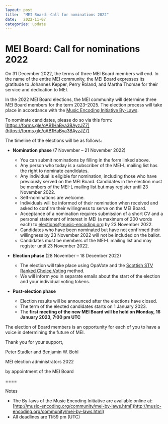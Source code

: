 ```yaml
---
layout: post
title:  "MEI Board: Call for nominations 2022"
date:   2022-11-07
categories: update
---
```

# MEI Board: Call for nominations 2022

On 31 December 2022, the terms of three MEI Board members will end. In the name of the entire MEI community, the MEI Board expresses its gratitude to Johannes Kepper, Perry Roland, and Martha Thomae for their service and dedication to MEI.

In the 2022 MEI Board elections, the MEI community will determine three MEI Board members for the term 2023–2025. The election process will take place in accordance with the [Music Encoding Initiative By-Laws](http://music-encoding.org/community/mei-by-laws.html).

To nominate candidates, please do so via this form:
[https://forms.gle/oAB1HaBya3BAyzJZ7](https://forms.gle/oAB1HaBya3BAyzJZ7)

The timeline of the elections will be as follows:

- **Nomination phase** (7 November – 21 November 2022)
  - You can submit nominations by filling in the form linked above.
  - Any person who today is a subscriber of the MEI-L mailing list has the right to nominate candidates.
  - Any individual is eligible for nomination, including those who have previously served on the MEI Board. Candidates in the election must be members of the MEI-L mailing list but may register until 23 November 2022.
  - Self-nominations are welcome.
  - Individuals will be informed of their nomination when received and asked to confirm their willingness to serve on the MEI Board.
  - Acceptance of a nomination requires submission of a short CV and a personal statement of interest in MEI (a maximum of 200 words each) to elections@music-encoding.org by 23 November 2022.
  - Candidates who have been nominated but have not confirmed their willingness by 23 November 2022 will not be included on the ballot.
  - Candidates must be members of the MEI-L mailing list and may register until 23 November 2022.

- **Election phase** (28 November – 18 December 2022)
  - The election will take place using OpaVote and the [Scottish STV Ranked Choice Voting](https://www.opavote.com/methods/single-transferable-vote#scottish-stv) method.
  - We will inform you in separate emails about the start of the election and your individual voting tokens.

- **Post-election phase**
  - Election results will be announced after the elections have closed.
  - The term of the elected candidates starts on 1 January 2023.
  - The **first meeting of the new MEI Board will be held on
Monday, 16 January 2023, 7:00 pm UTC**

The election of Board members is an opportunity for each of you to have a voice in determining the future of MEI.

Thank you for your support,

Peter Stadler and Benjamin W. Bohl

MEI election administrators 2022

by appointment of the MEI Board

====

Notes

* The By-laws of the Music Encoding Initiative are available online at: [http://music-encoding.org/community/mei-by-laws.html](http://music-encoding.org/community/mei-by-laws.html)
*  All deadlines are 11:59 pm (UTC)

